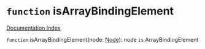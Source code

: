 # `function` isArrayBindingElement

[Documentation Index](../README.md)

`function` isArrayBindingElement(node: [Node](../interface.Node/README.md)): node `is` ArrayBindingElement